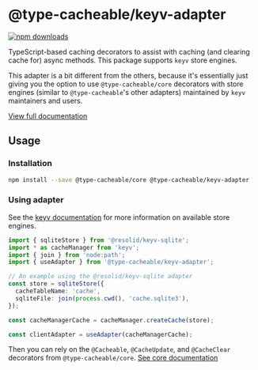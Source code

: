 # @type-cacheable/keyv-adapter

[![npm downloads](https://img.shields.io/npm/dm/@type-cacheable/keyv-adapter)](https://www.npmjs.com/package/@type-cacheable/keyv-adapter)

TypeScript-based caching decorators to assist with caching (and clearing cache for) async methods. This package supports `keyv` store engines.

This adapter is a bit different from the others, because it's essentially just giving you the option to use `@type-cacheable/core` decorators with store engines (similar to `@type-cacheable`'s other adapters)
maintained by `keyv` maintainers and users.

[View full documentation](https://github.com/joshuaslate/type-cacheable)

## Usage

### Installation

```bash
npm install --save @type-cacheable/core @type-cacheable/keyv-adapter
```

### Using adapter

See the [keyv documentation](https://github.com/jaredwray/cacheable/tree/main/packages/keyv#store-engines) for more information on available store engines.

```ts
import { sqliteStore } from '@resolid/keyv-sqlite';
import * as cacheManager from 'keyv';
import { join } from 'node:path';
import { useAdapter } from '@type-cacheable/keyv-adapter';

// An example using the @resolid/keyv-sqlite adapter
const store = sqliteStore({
  cacheTableName: 'cache',
  sqliteFile: join(process.cwd(), 'cache.sqlite3'),
});

const cacheManagerCache = cacheManager.createCache(store);

const clientAdapter = useAdapter(cacheManagerCache);
```

Then you can rely on the `@Cacheable`, `@CacheUpdate`, and `@CacheClear` decorators from `@type-cacheable/core`. [See core documentation](https://github.com/joshuaslate/type-cacheable/tree/main/packages/core)
